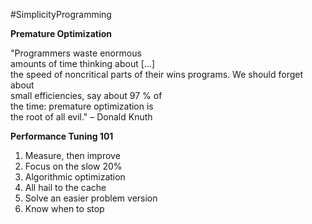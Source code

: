 #SimplicityProgramming
 
 **Premature Optimization**

"Programmers waste enormous  
amounts of time thinking about [...]  
the speed of noncritical parts of their wins programs. We should forget about  
small efficiencies, say about 97 % of  
the time: premature optimization is  
the root of all evil." – Donald Knuth
 
**Performance Tuning 101**
1. Measure, then improve
2. Focus on the slow 20% 
3. Algorithmic optimization
4. All hail to the cache  
5. Solve an easier problem version  
6. Know when to stop

